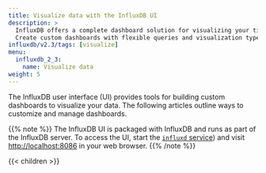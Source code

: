 ```yaml
---
title: Visualize data with the InfluxDB UI
description: >
  InfluxDB offers a complete dashboard solution for visualizing your time series data.
  Create custom dashboards with flexible queries and visualization types.
influxdb/v2.3/tags: [visualize]
menu:
  influxdb_2_3:
    name: Visualize data
weight: 5
---
```


The InfluxDB user interface (UI) provides tools for building custom dashboards to visualize your data.
The following articles outline ways to customize and manage dashboards.

{{% note %}}
The InfluxDB UI is packaged with InfluxDB and runs as part of the InfluxDB server.
To access the UI, start the [`influxd` service](/influxdb/v2.3/reference/cli/influxd/))
and visit <http://localhost:8086> in your web browser.
{{% /note %}}

{{< children >}}
